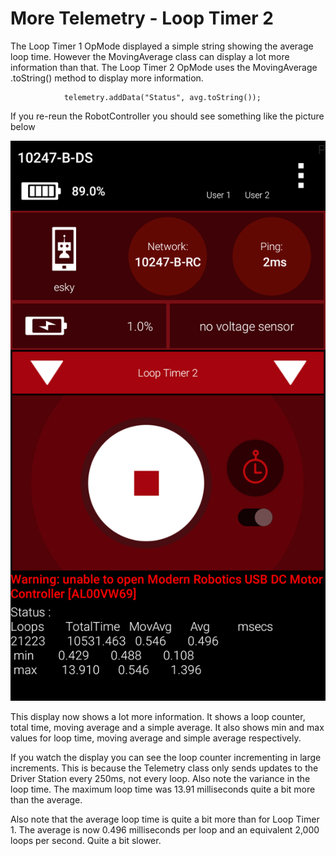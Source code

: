 # More Telemetry - Loop Timer 2

The Loop Timer 1 OpMode displayed a simple string showing the average loop time. However the MovingAverage class can display a lot more information than that. The Loop Timer 2 OpMode uses the MovingAverage .toString\(\) method to display more information. 

```
            telemetry.addData("Status", avg.toString());
```

If you re-reun the RobotController you should see something like the picture below

![](/assets/LoopTimer2.png)

This display now shows a lot more information. It shows a loop counter, total time, moving average and a simple average. It also shows min and max values for loop time, moving average and simple average respectively.

If you watch the display you can see the loop counter incrementing in large increments. This is because the Telemetry class only sends updates to the Driver Station every 250ms, not every loop. Also note the variance in the loop time. The maximum loop time was 13.91 milliseconds quite a bit more than the average.

Also note that the average loop time is quite a bit more than for Loop Timer 1. The average is now 0.496 milliseconds per loop and an equivalent 2,000 loops per second. Quite a bit slower.

